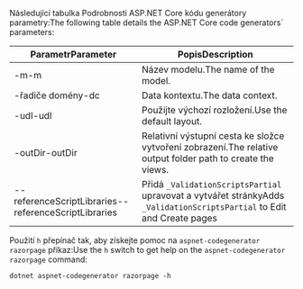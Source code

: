 <a name="codegenerator"></a><span data-ttu-id="5a882-101">Následující tabulka Podrobnosti ASP.NET Core kódu generátory parametry:</span><span class="sxs-lookup"><span data-stu-id="5a882-101">The following table details the ASP.NET Core code generators\` parameters:</span></span>

| <span data-ttu-id="5a882-102">Parametr</span><span class="sxs-lookup"><span data-stu-id="5a882-102">Parameter</span></span>               | <span data-ttu-id="5a882-103">Popis</span><span class="sxs-lookup"><span data-stu-id="5a882-103">Description</span></span>|
| ----------------- | ------------ |
| <span data-ttu-id="5a882-104">-m</span><span class="sxs-lookup"><span data-stu-id="5a882-104">-m</span></span>  | <span data-ttu-id="5a882-105">Název modelu.</span><span class="sxs-lookup"><span data-stu-id="5a882-105">The name of the model.</span></span> |
| <span data-ttu-id="5a882-106">-řadiče domény</span><span class="sxs-lookup"><span data-stu-id="5a882-106">-dc</span></span>  | <span data-ttu-id="5a882-107">Data kontextu.</span><span class="sxs-lookup"><span data-stu-id="5a882-107">The data context.</span></span> |
| <span data-ttu-id="5a882-108">-udl</span><span class="sxs-lookup"><span data-stu-id="5a882-108">-udl</span></span> | <span data-ttu-id="5a882-109">Použijte výchozí rozložení.</span><span class="sxs-lookup"><span data-stu-id="5a882-109">Use the default layout.</span></span> |
| <span data-ttu-id="5a882-110">-outDir</span><span class="sxs-lookup"><span data-stu-id="5a882-110">-outDir</span></span> | <span data-ttu-id="5a882-111">Relativní výstupní cesta ke složce vytvoření zobrazení.</span><span class="sxs-lookup"><span data-stu-id="5a882-111">The relative output folder path to create the views.</span></span> |
| <span data-ttu-id="5a882-112">--referenceScriptLibraries</span><span class="sxs-lookup"><span data-stu-id="5a882-112">--referenceScriptLibraries</span></span> | <span data-ttu-id="5a882-113">Přidá `_ValidationScriptsPartial` upravovat a vytvářet stránky</span><span class="sxs-lookup"><span data-stu-id="5a882-113">Adds `_ValidationScriptsPartial` to Edit and Create pages</span></span> |

<span data-ttu-id="5a882-114">Použití `h` přepínač tak, aby získejte pomoc na `aspnet-codegenerator razorpage` příkaz:</span><span class="sxs-lookup"><span data-stu-id="5a882-114">Use the `h` switch to get help on the `aspnet-codegenerator razorpage` command:</span></span>

```console
dotnet aspnet-codegenerator razorpage -h
```
